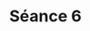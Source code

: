 ---
layout: page
title: Séance 6
parent: Cours
has_children: true
permalink: /cours/seance_6
nav_order: 6
---